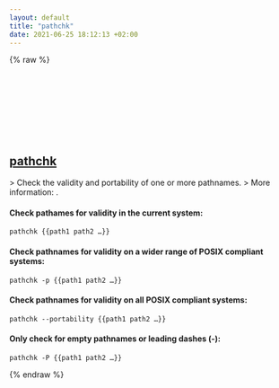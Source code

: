 ```yaml
---
layout: default
title: "pathchk"
date: 2021-06-25 18:12:13 +02:00
---
```

{% raw %}
<h2 id="pathchk">
  <a href="/en/common/pathchk.html">pathchk</a> <a href="#pathchk"><svg class="icon">
    <use href="/assets/images/unicode_sprite.svg#link" />
  </svg></a>
</h2>
> Check the validity and portability of one or more pathnames.
> More information: <https://www.gnu.org/software/coreutils/pathchk>.

#### Check pathames for validity in the current system:
```shell
pathchk {{path1 path2 …}}
```
#### Check pathnames for validity on a wider range of POSIX compliant systems:
```shell
pathchk -p {{path1 path2 …}}
```
#### Check pathnames for validity on all POSIX compliant systems:
```shell
pathchk --portability {{path1 path2 …}}
```
#### Only check for empty pathnames or leading dashes (-):
```shell
pathchk -P {{path1 path2 …}}
```
{% endraw %}